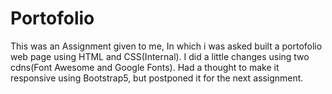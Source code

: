 # Portofolio
This was an Assignment given to me, In which i was asked built a portofolio web page using HTML and CSS(Internal).
I did a little changes using two cdns(Font Awesome and Google Fonts). Had a thought to make it responsive using Bootstrap5, but postponed it for the next assignment.
